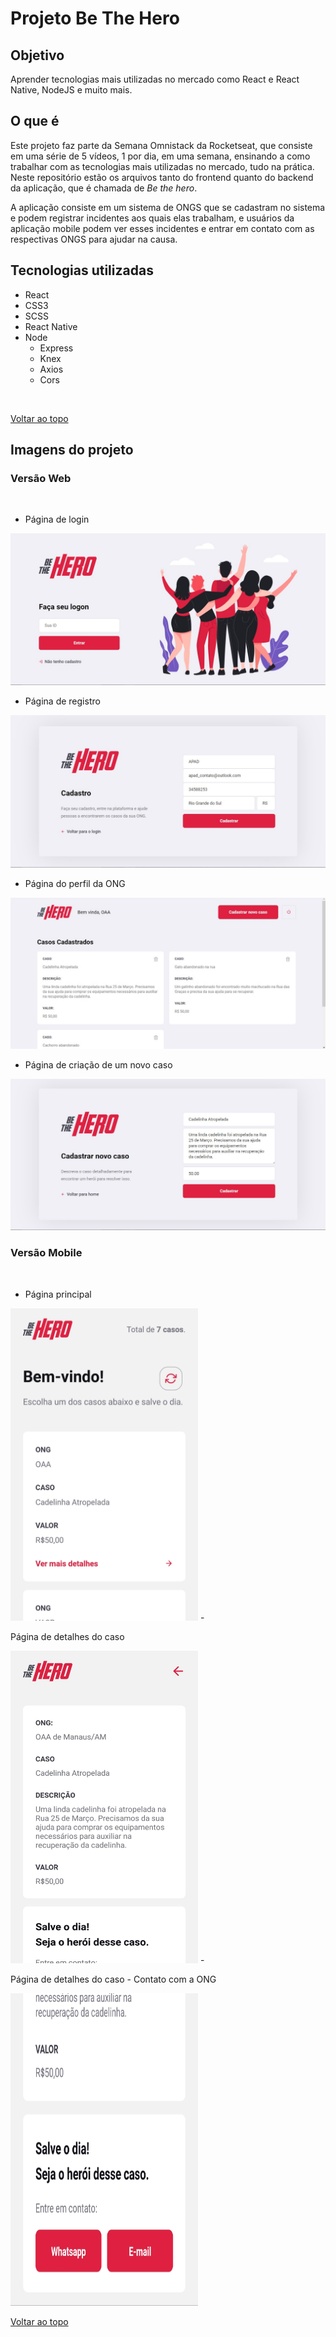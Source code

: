 # Projeto Be The Hero

## Objetivo

<p>Aprender tecnologias mais utilizadas no mercado como React e React Native, NodeJS e muito mais.</p>


## O que é

<p>Este projeto faz parte da Semana Omnistack da Rocketseat, que consiste em uma série de 5 vídeos, 1 por dia, em uma semana, ensinando a como trabalhar com as tecnologias mais utilizadas no mercado, tudo na prática. Neste repositório estão os arquivos tanto do frontend quanto do backend da aplicação, que é chamada de <em>Be the hero</em>.</p>
<p>A aplicação consiste em um sistema de ONGS que se cadastram no sistema e podem registrar incidentes aos quais elas trabalham, e usuários da aplicação mobile podem ver esses incidentes e entrar em contato com as respectivas ONGS para ajudar na causa.</p>

## Tecnologias utilizadas

- React
- CSS3
- SCSS
- React Native
- Node
  - Express
  - Knex
  - Axios
  - Cors
</br>

[Voltar ao topo](#projeto-be-the-hero)

## Imagens do projeto

### Versão Web
<br>

- <p>Página de login</p>
![login-page](img/web-frontpage.jpg)
- <p>Página de registro</p>
![register-ong-page](img/web-registerOng.jpg)
- <p>Página do perfil da ONG</p>
![incidents-page](img/web-incidents.jpg)
- <p>Página de criação de um novo caso</p>
![register-incident-page](img/web-registerIncident.jpg)

### Versão Mobile
<br>

- <p>Página principal</p>
<img src="img/mobile-frontpage.jpeg" width="300px" height="500px" />
- <p>Página de detalhes do caso</p>
<img src="img/mobile-detailpage.jpeg" width="300px" height="500px" />
- <p>Página de detalhes do caso - Contato com a ONG</p>
<img src="img/mobile-ongcontact.jpeg" width="300px" height="500px" />

[Voltar ao topo](#projeto-be-the-hero)
